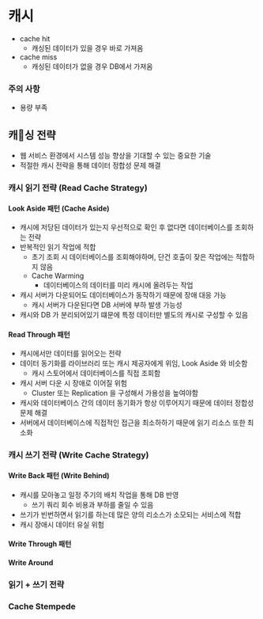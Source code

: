 # 캐시



- cache hit
  - 캐싱된 데이터가 있을 경우 바로 가져옴
- cache miss
  - 캐싱된 데이터가 없을 경우 DB에서 가져옴

### 주의 사항
- 용량 부족 

## 캐싱 전략

- 웹 서비스 환경에서 시스템 성능 향상을 기대할 수 있는 중요한 기술
- 적절한 캐시 전략을 통해 데이터 정합성 문제 해결

### 캐시 읽기 전략 (Read Cache Strategy)

#### Look Aside 패턴 (Cache Aside)
- 캐시에 저당된 데이터가 있는지 우선적으로 확인 후 없다면 데이터베이스를 조회하는 전략
- 반복적인 읽기 작업에 적합
  - 초기 조회 시 데이터베이스를 조회해야하며, 단건 호출이 잦은 작업에는 적합하지 않음
  - Cache Warming
    - 데이터베이스의 데이터를 미리 캐시에 올려두는 작업
- 캐시 서버가 다운되어도 데이터베이스가 동작하기 때문에 장애 대응 가능
  - 캐시 서버가 다운된다면 DB 서버에 부하 발생 가능성
- 캐시와 DB 가 분리되어있기 떄문에 특정 데이터만 별도의 캐시로 구성할 수 있음

#### Read Through 패턴
- 캐시에서만 데이터를 읽어오는 전략
- 데이터 동기화를 라이브러리 또는 캐시 제공자에게 위임, Look Aside 와 비슷함
  - 캐시 스토어에서 데이터베이스를 직접 조회함
- 캐시 서버 다운 시 장애로 이어질 위험
  - Cluster 또는 Replication 을 구성해서 가용성을 높여야함
- 캐시와 데이터베이스 간의 데이터 동기화가 항상 이루어지기 때문에 데이터 정합성 문제 해결
- 서버에서 데이터베이스에 직접적인 접근을 최소하하기 때문에 읽기 리소스 또한 최소화

### 캐시 쓰기 전략 (Write Cache Strategy)

#### Write Back 패턴 (Write Behind)
- 캐시를 모아놓고 일정 주기의 배치 작업을 통해 DB 반영
  - 쓰기 쿼리 회수 비용과 부하를 줄일 수 있음
- 쓰기가 빈번하면서 읽기를 하는데 많은 양의 리소스가 소모되는 서비스에 적합
- 캐시 장애시 데이터 유실 위험

#### Write Through 패턴

#### Write Around


### 읽기 + 쓰기 전략

### Cache Stempede

